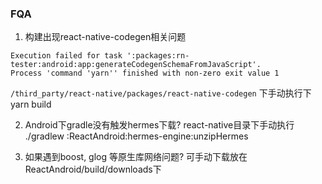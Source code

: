 ### FQA

1. 构建出现react-native-codegen相关问题
```
Execution failed for task ':packages:rn-tester:android:app:generateCodegenSchemaFromJavaScript'.
Process 'command 'yarn'' finished with non-zero exit value 1
```

`/third_party/react-native/packages/react-native-codegen` 下手动执行下yarn build

2. Android下gradle没有触发hermes下载?
  react-native目录下手动执行 ./gradlew :ReactAndroid:hermes-engine:unzipHermes

3. 如果遇到boost, glog 等原生库网络问题?
可手动下载放在ReactAndroid/build/downloads下

